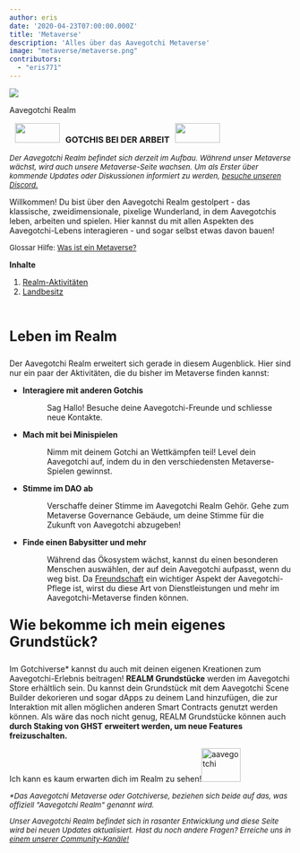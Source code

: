 ```yaml
---
author: eris
date: '2020-04-23T07:00:00.000Z'
title: 'Metaverse'
description: 'Alles über das Aavegotchi Metaverse'
image: "metaverse/metaverse.png"
contributors:
  - "eris771"
---
```


<div class="headerImageContainer">
<img src="/metaverse/metaverse.png" class="headerImage">
<p class="headerImageText">Aavegotchi Realm</p>
</div>

<p style="font-size:15px;"><img src="/metaverse/construction.png" width="80" height="35" hspace="10"><b>GOTCHIS BEI DER ARBEIT</b><img src="/metaverse/construction2.png" width="80" height="35" hspace="10"></p>
<p style="font-style:italic; font-size:13px;">Der Aavegotchi Realm befindet sich derzeit im Aufbau. Während unser Metaverse wächst, wird auch unsere Metaverse-Seite wachsen. Um als Erster über kommende Updates oder Diskussionen informiert zu werden, <a href="https://discord.com/invite/3fkAkdS">besuche unseren Discord.</a></p>

Willkommen! Du bist über den Aavegotchi Realm gestolpert - das klassische, zweidimensionale, pixelige Wunderland, in dem Aavegotchis leben, arbeiten und spielen. Hier kannst du mit allen Aspekten des Aavegotchi-Lebens interagieren - und sogar selbst etwas davon bauen! 

<p style="font-size:13px;">Glossar Hilfe: <a href="https://wiki.aavegotchi.com/glossary#metaverse">Was ist ein Metaverse?</a></p>

<a name="Realm"></a>

<div class="contentsBox">

**Inhalte**

<ol>
<li><a href=#Realm>Realm-Aktivitäten</a></li>
<li><a href=#Land>Landbesitz</a></li>
</ol>

</div>

&nbsp;

<p style="font-size:25px;"><b>Leben im Realm</b></p>

Der Aavegotchi Realm erweitert sich gerade in diesem Augenblick. Hier sind nur ein paar der Aktivitäten, die du bisher im Metaverse finden kannst:

<ul><p style="margin-left: 2.4em"><b><li>Interagiere mit anderen Gotchis</li></b></p></ul>

<p style="margin-left: 4.8em">Sag Hallo! Besuche deine Aavegotchi-Freunde und schliesse neue Kontakte.</p>

<ul><p style="margin-left: 2.4em"><b><li>Mach mit bei Minispielen</li></b></p></ul>

<p style="margin-left: 4.8em">Nimm mit deinem Gotchi an Wettkämpfen teil! Level dein Aavegotchi auf, indem du in den verschiedensten Metaverse-Spielen gewinnst.</p>

<ul><p style="margin-left: 2.4em"><b><li>Stimme im DAO ab</li></b></p></ul>

<p style="margin-left: 4.8em">Verschaffe deiner Stimme im Aavegotchi Realm Gehör. Gehe zum Metaverse Governance Gebäude, um deine Stimme für die Zukunft von Aavegotchi abzugeben!</p>

<ul><p style="margin-left: 2.4em"><b><li>Finde einen Babysitter und mehr</li></b></p></ul>

<p style="margin-left: 4.8em">Während das Ökosystem wächst, kannst du einen besonderen Menschen auswählen, der auf dein Aavegotchi aufpasst, wenn du weg bist. Da <a href="https://docs.google.com/document/d/186zOapKeHNNJ9y8LIByQQ64rs0eJUlEF/edit#heading=h.2g1uoi1shr1d">Freundschaft</a> ein wichtiger Aspekt der Aavegotchi-Pflege ist, wirst du diese Art von Dienstleistungen und mehr im Aavegotchi-Metaverse finden können.</p>
<a name="Land"></a>
<p style="font-size:25px;"><b>Wie bekomme ich mein eigenes Grundstück?</b></p>

Im Gotchiverse* kannst du auch mit deinen eigenen Kreationen zum Aavegotchi-Erlebnis beitragen! **REALM Grundstücke** werden im Aavegotchi Store erhältlich sein. Du kannst dein Grundstück mit dem Aavegotchi Scene Builder dekorieren und sogar dApps zu deinem Land hinzufügen, die zur Interaktion mit allen möglichen anderen Smart Contracts genutzt werden können. Als wäre das noch nicht genug, REALM Grundstücke können auch **durch Staking von GHST erweitert werden, um neue Features freizuschalten.**

Ich kann es kaum erwarten dich im Realm zu sehen!<img src="/metaverse/aavegotchiwave.png" alt = "aavegotchi" width="70" height="60" />

<p style="font-size:13px; font-style:italic;">*Das Aavegotchi Metaverse oder Gotchiverse, beziehen sich beide auf das, was offiziell "Aavegotchi Realm" genannt wird.</a></p>

<p style="font-size:13px; font-style:italic;">Unser Aavegotchi Realm befindet sich in rasanter Entwicklung und diese Seite wird bei neuen Updates aktualisiert. Hast du noch andere Fragen? Erreiche uns in <a href="https://aavegotchi-wiki-git-main.bullionix.vercel.app/en/community">einem unserer
Community-Kanäle!</a></p>
